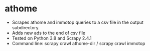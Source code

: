 # athome

* Scrapes athome and immotop queries to a csv file in the output subdirectory.
* Adds new ads to the end of csv file
* Tested on Python 3.8 and Scrapy 2.4.1
* Command line: scrapy crawl athome-dir / scrapy crawl immotop
